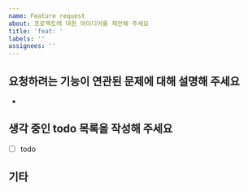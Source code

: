 ```yaml
---
name: Feature request
about: 프로젝트에 대한 아이디어를 제안해 주세요
title: 'feat: '
labels: ''
assignees: ''
---
```


## 요청하려는 기능이 연관된 문제에 대해 설명해 주세요

<!-- 문제가 무엇인지에 대한 명확하고 간결한 설명을 적어주세요. -->

-

## 생각 중인 todo 목록을 작성해 주세요

<!-- todo 목록을 명확하고 간결하게 작성해 주세요. -->

- [ ] todo

## 기타

<!-- 해당하는 경우 스크린샷과 같은 추가 자료들을 기술해 주세요. -->
